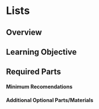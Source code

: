 # Lists

## Overview

## Learning Objective

## Required Parts

#### Minimum Recomendations

#### Additional Optional Parts/Materials